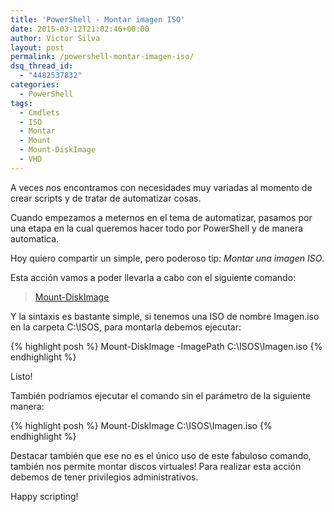 ```yaml
---
title: 'PowerShell - Montar imagen ISO'
date: 2015-03-12T21:02:46+00:00
author: Victor Silva
layout: post
permalink: /powershell-montar-imagen-iso/
dsq_thread_id:
  - "4482537832"
categories:
  - PowerShell
tags:
  - Cmdlets
  - ISO
  - Montar
  - Mount
  - Mount-DiskImage
  - VHD
---
```

A veces nos encontramos con necesidades muy variadas al momento de crear scripts y de tratar de automatizar cosas.

Cuando empezamos a meternos en el tema de automatizar, pasamos por una etapa en la cual queremos hacer todo por PowerShell y de manera automatica.

Hoy quiero compartir un simple, pero poderoso tip: _Montar una imagen ISO_.

Esta acción vamos a poder llevarla a cabo con el siguiente comando:

> [Mount-DiskImage](https://technet.microsoft.com/en-us/library/hh848706.aspx)

Y la sintaxis es bastante simple, si tenemos una ISO de nombre Imagen.iso en la carpeta C:\ISOS, para montarla debemos ejecutar:

{% highlight posh %}
Mount-DiskImage -ImagePath C:\ISOS\Imagen.iso
{% endhighlight %}

Listo!

También podríamos ejecutar el comando sin el parámetro de la siguiente manera:

{% highlight posh %}
Mount-DiskImage C:\ISOS\Imagen.iso
{% endhighlight %}

Destacar también que ese no es el único uso de este fabuloso comando, también nos permite montar discos virtuales! Para realizar esta acción debemos de tener privilegios administrativos.

Happy scripting!